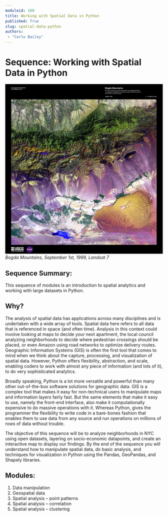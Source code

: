 ```yaml
---
moduleid: 100
title: Working with Spatial Data in Python
published: True
slug: spatial-data-python
authors:
 - "Carlo Bailey"
---
```

# Sequence: Working with Spatial Data in Python

![missing-image](images/bogda_mts.jpg)
*Bogda Mountains, September 1st, 1999, Landsat 7*

## Sequence Summary:

This sequence of modules is an introduction to spatial analytics and working with large datasets in Python.

## Why?

The analysis of spatial data has applications across many disciplines and is undertaken with a wide array of tools. Spatial data here refers to all data that is referenced in space (and often time). Analysis in this context could involve looking at maps to decide your next apartment, the local council analyzing neighborhoods to decide where pedestrian crossings should be placed, or even Amazon using road networks to optimize delivery routes. Geographic Information Systems (GIS) is often the first tool that comes to mind when we think about the capture, processing, and visualization of spatial data. However, Python offers flexibility, abstraction, and scale, enabling coders to work with almost any piece of information (and lots of it), to do very sophisticated analytics.

Broadly speaking, Python is a lot more versatile and powerful than many other out-of-the-box software solutions for geographic data. GIS is a complex tool that makes it easy for non-technical users to manipulate maps and information layers fairly fast. But the same elements that make it easy to use, namely the front-end interface, also make it computationally expensive to do massive operations with it. Whereas Python, gives the programmer the flexibility to write code in a bare-bones fashion that enables them to use data from any source and run operations on millions of rows of data without trouble.

The objective of this sequence will be to analyze neighborhoods in NYC using open datasets, layering on socio-economic datapoints, and create an interactive map to display our findings. By the end of the sequence you will understand how to manipulate spatial data, do basic analysis, and techniques for visualization in Python using the Pandas, GeoPandas, and Shapely libraries.

## Modules:
1. Data manipulation
2. Geospatial data
3. Spatial analysis – point patterns
4. Spatial analysis – correlation
5. Spatial analysis – clustering
